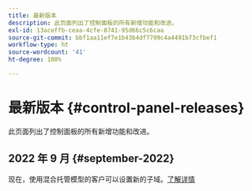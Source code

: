 ```yaml
---
title: 最新版本
description: 此页面列出了控制面板的所有新增功能和改进。
exl-id: 13aceffb-ceaa-4cfe-8741-95d66c5c6caa
source-git-commit: bbf1aa11ef7e1b43b4df7799c4a4491b73cfbef1
workflow-type: ht
source-wordcount: '41'
ht-degree: 100%

---
```


# 最新版本 {#control-panel-releases}

此页面列出了控制面板的所有新增功能和改进。

## 2022 年 9 月 {#september-2022}

现在，使用混合托管模型的客户可以设置新的子域。[了解详情](../subdomains-certificates/using/setting-up-new-subdomain.md)
